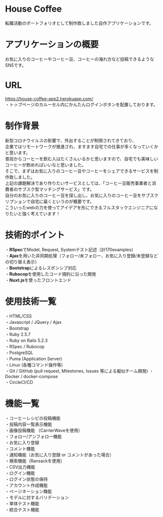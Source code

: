 # House Coffee
転職活動のポートフォリオとして制作致しました自作アプリケーションです。

# アプリケーションの概要
お気に入りのコーヒーやコーヒー豆、コーヒーの淹れ方など投稿できるようなSNSです。  

# URL
<https://house-coffee-app2.herokuapp.com/>  
・トップページのカルーセル内にかんたんログインボタンを配置しております。  

# 制作背景
新型コロナウイルスの影響で、外出することが制限されてきており、    
企業ではリモートワークが推進され、ますます自宅での仕事が多くなっていくかと思います。  
普段からコーヒーを飲む人はたくさんいるかと思いますので、自宅でも美味しいコーヒーが飲めればいいなと思いました。  
そこで、まずはお気に入りのコーヒー豆やコーヒーをシェアできるサービスを制作致しました。  
上記の課題解決であり作りたいサービスとしては、「コーヒー豆販売事業者と消費者のサブスク型マッチングサービス」です。  
自分のお気に入りのコーヒー豆を探し出し、お気に入りのコーヒー豆をサブスクリプションで自宅に届くというのが概要です。  
こういったwebの力を使ってアイデアを形にできるフルスタックエンジニアになりたいと強く考えています！

# 技術的ポイント
・**RSpec**でModel, Request, Systemテスト記述（計170examples）  
・**Ajax**を用いた非同期処理（フォロー/未フォロー、お気に入り登録/未登録などの切り替え表示）  
・**Bootstrap**によるレスポンシブ対応  
・**Rubocop**を使用したコード規約に沿った開発  
・**Nuxt.js**を使ったフロントエンド

# 使用技術一覧
・HTML/CSS  
・Javascript / JQuery / Ajax  
・Bootstrap  
・Ruby 2.5.7  
・Ruby on Rails 5.2.3  
・RSpec / Rubocop  
・PostgreSQL  
・Puma (Application Server)  
・Linux (各種コマンド操作等)  
・Git / GitHub (pull request, Milestones, Issues 等による擬似チーム開発)
・Docker / docker-compose  
・CircleCI/CD  

# 機能一覧
・コーヒーレシピの投稿機能  
・投稿内容一覧表示機能  
・画像投稿機能 （CarrierWaveを使用）  
・フォロー/アンフォロー機能  
・お気に入り登録  
・コメント機能  
・通知機能（お気に入り登録 or コメントがあった場合）  
・検索機能（Ransackを使用）  
・CSV出力機能  
・ログイン機能  
・ログイン状態の保持  
・アカウント作成機能  
・ページネーション機能  
・モデルに対するバリデーション  
・単体テスト機能  
・統合テスト機能  
